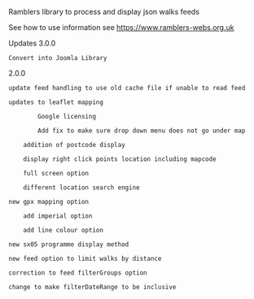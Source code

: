 Ramblers library to process and display json walks feeds

See how to use information see https://www.ramblers-webs.org.uk

Updates
3.0.0

    Convert into Joomla Library

2.0.0 

    update feed handling to use old cache file if unable to read feed

    updates to leaflet mapping

            Google licensing

            Add fix to make sure drop down menu does not go under map

        addition of postcode display

        display right click points location including mapcode

        full screen option

        different location search engine

    new gpx mapping option

        add imperial option

        add line colour option

    new sx05 programme display method

    new feed option to limit walks by distance

    correction to feed filterGroups option

    change to make filterDateRange to be inclusive
